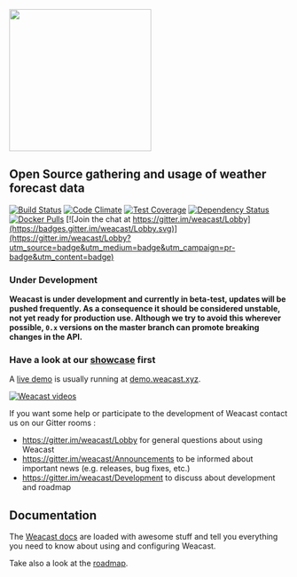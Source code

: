 <img src="https://github.com/weacast/weacast-docs/blob/master/images/weacast-logo.png" width="256">

## Open Source gathering and usage of weather forecast data

[![Build Status](https://travis-ci.org/weacast/weacast.png?branch=master)](https://travis-ci.org/weacast/weacast)
[![Code Climate](https://codeclimate.com/github/weacast/weacast/badges/gpa.svg)](https://codeclimate.com/github/weacast/weacast)
[![Test Coverage](https://codeclimate.com/github/weacast/weacast/badges/coverage.svg)](https://codeclimate.com/github/weacast/weacast/coverage)
[![Dependency Status](https://img.shields.io/david/weacast/weacast.svg?style=flat-square)](https://david-dm.org/weacast/weacast)
[![Docker Pulls](https://img.shields.io/docker/pulls/weacast/weacast.svg?style=plastic)](https://hub.docker.com/r/weacast/weacast/)
[![Join the chat at https://gitter.im/weacast/Lobby](https://badges.gitter.im/weacast/Lobby.svg)](https://gitter.im/weacast/Lobby?utm_source=badge&utm_medium=badge&utm_campaign=pr-badge&utm_content=badge)

### Under Development

**Weacast is under development and currently in beta-test, updates will be pushed frequently.
As a consequence it should be considered unstable, not yet ready for production use.
Although we try to avoid this wherever possible, `0.x` versions on the master branch can promote breaking changes in the API.**

### Have a look at our [showcase](https://weacast.gitbooks.io/weacast-docs/SHOWCASE.html) first

A [live demo](http://demo.weacast.xyz) is usually running at [demo.weacast.xyz](http://demo.weacast.xyz).

[![Weacast videos](https://github.com/weacast/weacast-docs/blob/master/images/weacast-wind.png)](https://weacast.gitbooks.io/weacast-docs/SHOWCASE.html)

If you want some help or participate to the development of Weacast contact us on our Gitter rooms :
* https://gitter.im/weacast/Lobby for general questions about using Weacast
* https://gitter.im/weacast/Announcements to be informed about important news (e.g. releases, bug fixes, etc.)
* https://gitter.im/weacast/Development to discuss about development and roadmap

## Documentation

The [Weacast docs](https://weacast.gitbooks.io/weacast-docs/) are loaded with awesome stuff and tell you everything you need to know about using and configuring Weacast.

Take also a look at the [roadmap](https://github.com/weacast/weacast/projects/1).


